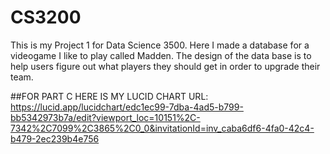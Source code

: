 # CS3200

This is my Project 1 for Data Science 3500. Here I made a database for a videogame I like to play called Madden. The design of the data base is to help users figure out
what players they should get in order to upgrade their team.

##FOR PART C HERE IS MY LUCID CHART URL:
https://lucid.app/lucidchart/edc1ec99-7dba-4ad5-b799-bb5342973b7a/edit?viewport_loc=10151%2C-7342%2C7099%2C3865%2C0_0&invitationId=inv_caba6df6-4fa0-42c4-b479-2ec239b4e756
